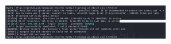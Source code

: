 ![Image Description](https://github.com/Blitz78/Projects/blob/main/Project%20Screenshots/LAMP.png)

